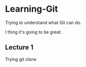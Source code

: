 # Learning-Git

Trying to understand what Git can do.

I thing it's going to be great.

## Lecture 1
Trying git clone
